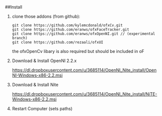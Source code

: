 ##Install

1. clone those addons (from github):

    ```
    git clone https://github.com/kylemcdonald/ofxCv.git
    git clone https://github.com/eranws/ofxFaceTracker.git
    git clone https://github.com/eranws/ofxOpenNI.git // (experimental branch)
    git clone https://github.com/rezaali/ofxUI
    ```
    the ofxOpenCv libary is also required but should be included in oF
    <!--
    irrelevant if cloning eranws/ofxFacetracker
    
    rename ofxFaceTracker Tracker.cc/h to 
    FTracker.cc/h (or whatever) - this solves Tracker issues with ofxCv's Tracker.cpp/h
    -->

2. Download & Install OpenNI 2.2.x

    https://dl.dropboxusercontent.com/u/3685114/OpenNI_Nite_install/OpenNI-Windows-x86-2.2.msi

3. Download & Install  Nite

    https://dl.dropboxusercontent.com/u/3685114/OpenNI_Nite_install/NiTE-Windows-x86-2.2.msi

4. Restart Computer (sets paths)
